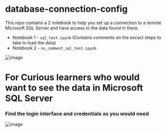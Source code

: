 # database-connection-config
This repo contains a 2 notebook to help you set up a connection to a remote Microsoft SQL Server and have access to the data found in there.

 - Notebook 1 - `sql_test.ipynb` (Contains comments on the excact steps to take to load the data)
 - Notebook 2 - `no_comment_sql_test.ipynb`

![image](https://github.com/coderacheal/database-connection-config/assets/97846040/20eab7da-c723-4c0e-a46f-c218f74d4c53)

# For Curious learners who would want to see the data in Microsoft SQL Server

### Find the login interface and credentials as you would need 
![image](https://github.com/coderacheal/database-connection-config/assets/97846040/bca10eab-d308-40ce-8cdf-e4963021484b)

